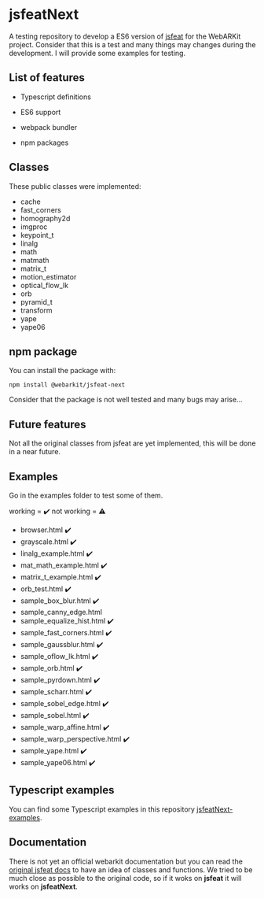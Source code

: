 # jsfeatNext

A testing repository to develop a ES6 version of [jsfeat](https://github.com/inspirit/jsfeat) for the WebARKit project. Consider that this is a test and many things may changes during the development. I will provide some examples for testing.

## List of features

- Typescript definitions

- ES6 support

- webpack bundler

- npm packages

## Classes
These public classes were implemented:
- cache
- fast_corners
- homography2d
- imgproc
- keypoint_t
- linalg
- math
- matmath
- matrix_t
- motion_estimator
- optical_flow_lk
- orb
- pyramid_t
- transform
- yape
- yape06

## npm package
You can install the package with:

`npm install @webarkit/jsfeat-next`

Consider that the package is not well tested and many bugs may arise...

## Future features
Not all the original classes from jsfeat are yet implemented, this will be done in a near future.

## Examples
Go in the examples folder to test some of them.

working = ✔️ not working = ⚠️

- browser.html ✔️
- grayscale.html ✔️
- linalg_example.html ✔️
- mat_math_example.html ✔️
- matrix_t_example.html ✔️
- orb_test.html ✔️
- sample_box_blur.html ✔️
- sample_canny_edge.html 
- sample_equalize_hist.html ✔️
- sample_fast_corners.html ✔️
- sample_gaussblur.html ✔️
- sample_oflow_lk.html ✔️
- sample_orb.html ✔️
- sample_pyrdown.html ✔️
- sample_scharr.html ✔️
- sample_sobel_edge.html ✔️
- sample_sobel.html ✔️
- sample_warp_affine.html ✔️
- sample_warp_perspective.html ✔️
- sample_yape.html ✔️
- sample_yape06.html ✔️

## Typescript examples

You can find some Typescript examples in this repository [jsfeatNext-examples](https://github.com/webarkit/jsfeatNext-examples). 

## Documentation

There is not yet an official webarkit documentation but you can read the [original jsfeat docs](https://inspirit.github.io/jsfeat/) to have an idea of classes and functions. We tried to be much close as possible to the original code, so if it woks on **jsfeat** it will works on **jsfeatNext**.